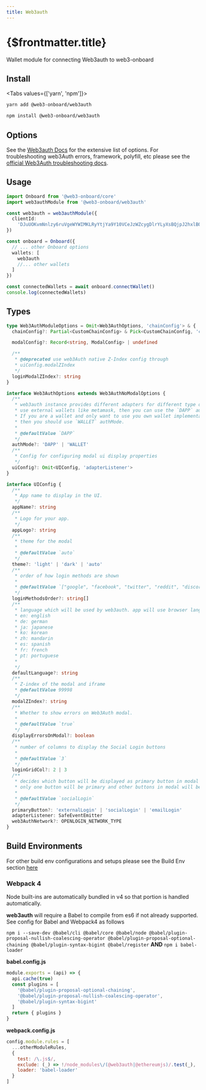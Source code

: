 ```yaml
---
title: Web3auth
---
```


# {$frontmatter.title}

Wallet module for connecting Web3auth to web3-onboard

## Install

<Tabs values={['yarn', 'npm']}>
<TabPanel value="yarn">

```sh copy
yarn add @web3-onboard/web3auth
```

  </TabPanel>
  <TabPanel value="npm">

```sh copy
npm install @web3-onboard/web3auth
```

  </TabPanel>
</Tabs>

## Options

See the [Web3auth Docs](https://docs.web3auth.io/api-reference/web/plugnplay) for the extensive list of options.
For troubleshooting web3Auth errors, framework, polyfill, etc please see the [official Web3Auth troubleshooting docs](https://web3auth.io/docs/troubleshooting/webpack-issues).

## Usage

```typescript
import Onboard from '@web3-onboard/core'
import web3authModule from '@web3-onboard/web3auth'

const web3auth = web3authModule({
  clientId:
    'DJuUOKvmNnlzy6ruVgeWYWIMKLRyYtjYa9Y10VCeJzWZcygDlrYLyXsBQjpJ2hxlBO9dnl8t9GmAC2qOP5vnIGo'
})

const onboard = Onboard({
  // ... other Onboard options
  wallets: [
    web3auth
    //... other wallets
  ]
})

const connectedWallets = await onboard.connectWallet()
console.log(connectedWallets)
```

## Types

```typescript
type Web3AuthModuleOptions = Omit<Web3AuthOptions, 'chainConfig'> & {
  chainConfig?: Partial<CustomChainConfig> & Pick<CustomChainConfig, 'chainNamespace'>

  modalConfig?: Record<string, ModalConfig> | undefined

  /**
   * @deprecated use web3Auth native Z-Index config through
   * uiConfig.modalZIndex
   */
  loginModalZIndex?: string
}

interface Web3AuthOptions extends Web3AuthNoModalOptions {
  /**
   * web3auth instance provides different adapters for different type of usages. If you are a dapp and want to
   * use external wallets like metamask, then you can use the `DAPP` authMode.
   * If you are a wallet and only want to use you own wallet implementations along with openlogin,
   * then you should use `WALLET` authMode.
   *
   * @defaultValue `DAPP`
   */
  authMode?: 'DAPP' | 'WALLET'
  /**
   * Config for configuring modal ui display properties
   */
  uiConfig?: Omit<UIConfig, 'adapterListener'>
}

interface UIConfig {
  /**
   * App name to display in the UI.
   */
  appName?: string
  /**
   * Logo for your app.
   */
  appLogo?: string
  /**
   * theme for the modal
   *
   * @defaultValue `auto`
   */
  theme?: 'light' | 'dark' | 'auto'
  /**
   * order of how login methods are shown
   *
   * @defaultValue `["google", "facebook", "twitter", "reddit", "discord", "twitch", "apple", "line", "github", "kakao", "linkedin", "weibo", "wechat", "email_passwordless"]`
   */
  loginMethodsOrder?: string[]
  /**
   * language which will be used by web3auth. app will use browser language if not specified. if language is not supported it will use "en"
   * en: english
   * de: german
   * ja: japanese
   * ko: korean
   * zh: mandarin
   * es: spanish
   * fr: french
   * pt: portuguese
   *
   */
  defaultLanguage?: string
  /**
   * Z-index of the modal and iframe
   * @defaultValue 99998
   */
  modalZIndex?: string
  /**
   * Whether to show errors on Web3Auth modal.
   *
   * @defaultValue `true`
   */
  displayErrorsOnModal?: boolean
  /**
   * number of columns to display the Social Login buttons
   *
   * @defaultValue `3`
   */
  loginGridCol?: 2 | 3
  /**
   * decides which button will be displayed as primary button in modal
   * only one button will be primary and other buttons in modal will be secondary
   *
   * @defaultValue `socialLogin`
   */
  primaryButton?: 'externalLogin' | 'socialLogin' | 'emailLogin'
  adapterListener: SafeEventEmitter
  web3AuthNetwork?: OPENLOGIN_NETWORK_TYPE
}
```

## Build Environments

For other build env configurations and setups please see the Build Env section [here](/docs/modules/core#build-environments)

### Webpack 4

Node built-ins are automatically bundled in v4 so that portion is handled automatically.

**web3auth** will require a Babel to compile from es6 if not already supported. See config for Babel and Webpack4 as follows

`npm i --save-dev @babel/cli @babel/core @babel/node @babel/plugin-proposal-nullish-coalescing-operator @babel/plugin-proposal-optional-chaining @babel/plugin-syntax-bigint @babel/register`
**AND**
`npm i babel-loader`

**babel.config.js**

```javascript
module.exports = (api) => {
  api.cache(true)
  const plugins = [
    '@babel/plugin-proposal-optional-chaining',
    '@babel/plugin-proposal-nullish-coalescing-operator',
    '@babel/plugin-syntax-bigint'
  ]
  return { plugins }
}
```

**webpack.config.js**

```javascript
config.module.rules = [
  ...otherModuleRules,
  {
    test: /\.js$/,
    exclude: (_) => !/node_modules\/(@web3auth|@ethereumjs)/.test(_),
    loader: 'babel-loader'
  }
]
```
